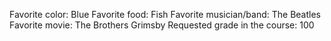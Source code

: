 Favorite color: Blue 
Favorite food: Fish
Favorite musician/band: The Beatles
Favorite movie: The Brothers Grimsby
Requested grade in the course: 100
